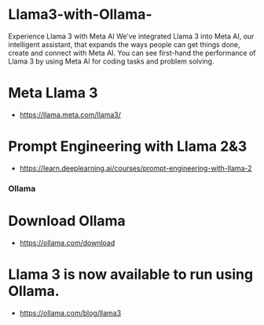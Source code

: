 # Llama3-with-Ollama-

Experience Llama 3 with Meta AI
We’ve integrated Llama 3 into Meta AI, our intelligent assistant, that expands the ways people can get things done, create and connect with Meta AI. You can see first-hand the performance of Llama 3 by using Meta AI for coding tasks and problem solving.

# Meta Llama 3 
- https://llama.meta.com/llama3/

# Prompt Engineering with Llama 2&3
- https://learn.deeplearning.ai/courses/prompt-engineering-with-llama-2

### Ollama 

# Download Ollama 
- https://ollama.com/download

# Llama 3 is now available to run using Ollama.
- https://ollama.com/blog/llama3

